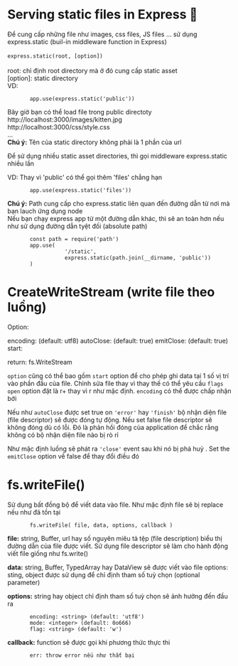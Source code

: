 # Serving static files in Express :woozy_face:
Để cung cấp những file như images, css files, JS files ... sử dụng express.static (buil-in middleware function in Express) </br>
</br>
`express.static(root, [option])` </br>
</br>
root: chỉ định root directory mà ở đó cung cấp static asset </br>
[option]: static directory </br>
VD: </br>

           app.use(express.static('public'))
Bây giờ bạn có thể load file trong public directoty </br>
           http://localhost:3000/images/kitten.jpg </br>
           http://localhost:3000/css/style.css </br>
           ... </br>
__Chú ý:__ Tên của static directory không phải là 1 phần của url </br>

Để sử dụng nhiều static asset directories, thì gọi middleware express.static nhiều lần </br>

VD: Thay vì 'public' có thể gọi thêm 'files' chẳng hạn </br>

           app.use(express.static('files'))

__Chú ý:__ Path cung cấp cho express.static liên quan đến đường dẫn từ nơi mà bạn lauch ứng dụng node </br>
Nếu bạn chạy express app từ một đường dẫn khác, thì sẽ an toàn hơn nếu như sử dụng đường dẫn tyệt đối (absolute path) </br>

           const path = require('path')
           app.use(
                      '/static',
                      express.static(path.join(__dirname, 'public'))
           )

# CreateWriteStream (write file theo luồng)
Option:

  encoding: <string> (default: utf8)
  autoClose: <boolen> (default: true)
  emitClose: <boolen> (default: true)
  start: <interger>
  
return: fs.WriteStream

`option` cũng có thể bao gồm `start` option để cho phép ghi data tại 1 số vị trí vào phần đầu của file. Chỉnh sửa file thay vì thay thế có thể yêu cầu `flags` `open` option đặt là r+ thay vì r như mặc định.
`encoding` có thể được chấp nhận bởi <Buffer>

Nếu như `autoClose` được set true on `'error'` hay `'finish'` bộ nhận diện file (file descriptor) sẽ được đóng tự động. Nếu set false file descriptor sẽ không đóng dù có lỗi. Đó là phản hồi đóng của application để chắc rằng không có bộ nhận diện file nào bị rò rỉ

Như mặc định luồng sẽ phát ra `'close'` event sau khi nó bị phá huỷ . Set the `emitClose` option về false để thay đổi điều đó

# fs.writeFile()

Sử dụng bất đồng bộ để viết data vào file. Như mặc định file sẽ bị replace nếu như đã tồn tại 

           fs.writeFile( file, data, options, callback ) 

__file:__ string, Buffer, url hay số nguyên miêu tả tệp (file description) biểu thị đường dẫn của file được viết. Sử dụng file descriptor sẽ làm cho hành động viết file giống như fs.write()

__data:__ string, Buffer, TypedArray hay DataView sẽ được viết vào file 
options: sting, object được sử dụng để chỉ định tham số tuỳ chọn (optional parameter) 

__options:__ string hay object chỉ định tham số tuỳ chọn sẽ ảnh hưởng đến đầu ra

           encoding: <string> (default: 'utf8')
           mode: <integer> (default: 0o666)
           flag: <string> (default: 'w')
           
__callback:__ function sẽ được gọi khi phương thức thực thi 

           err: throw error nếu như thất bại
           

